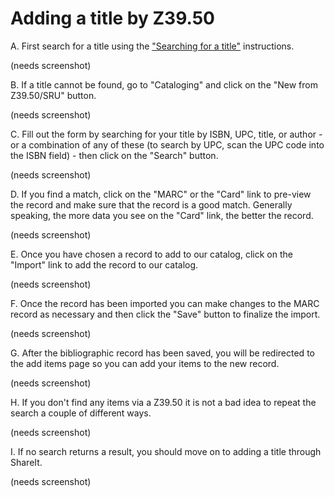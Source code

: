 # Adding a title by Z39.50

A. First search for a title using the ["Searching for a title"](../searching-for-a-title.md) instructions.

(needs screenshot)

B. If a title cannot be found, go to "Cataloging" and click on the "New from Z39.50/SRU" button.

(needs screenshot)

C. Fill out the form by searching for your title by ISBN, UPC, title, or author - or a combination of any of these (to search by UPC, scan the UPC code into the ISBN field) - then click on the "Search" button.

(needs screenshot)

D. If you find a match, click on the "MARC" or the "Card" link to pre-view the record and make sure that the record is a good match.  Generally speaking, the more data you see on the "Card" link, the better the record.

(needs screenshot)

E. Once you have chosen a record to add to our catalog, click on the "Import" link to add the record to our catalog.

(needs screenshot)

F. Once the record has been imported you can make changes to the MARC record as necessary and then click the "Save" button to finalize the import.

(needs screenshot)

G. After the bibliographic record has been saved, you will be redirected to the add items page so you can add your items to the new record.

(needs screenshot)

H. If you don't find any items via a Z39.50 it is not a bad idea to repeat the search a couple of different ways.

(needs screenshot)

I. If no search returns a result, you should move on to adding a title through ShareIt.

(needs screenshot)
